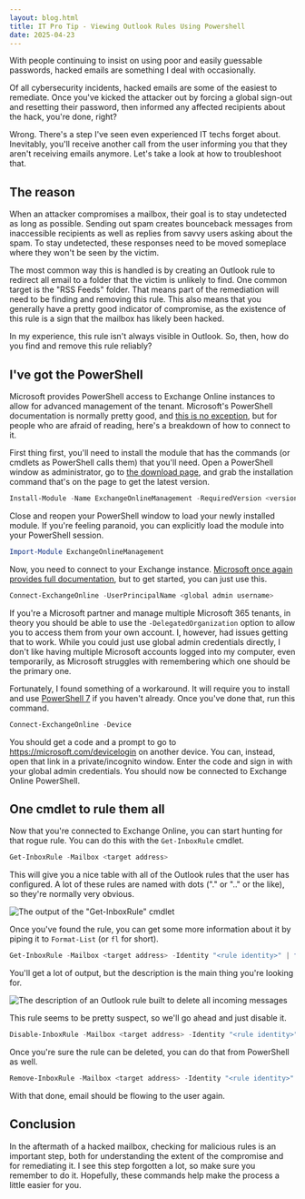 ```yaml
---
layout: blog.html
title: IT Pro Tip - Viewing Outlook Rules Using Powershell
date: 2025-04-23
---
```


With people continuing to insist on using poor and easily guessable passwords, hacked emails are something I deal with occasionally.

Of all cybersecurity incidents, hacked emails are some of the easiest to remediate. Once you've kicked the attacker out by forcing a global sign-out and resetting their password, then informed any affected recipients about the hack, you're done, right?

Wrong. There's a step I've seen even experienced IT techs forget about. Inevitably, you'll receive another call from the user informing you that they aren't receiving emails anymore. Let's take a look at how to troubleshoot that.
<!-- more -->

## The reason

When an attacker compromises a mailbox, their goal is to stay undetected as long as possible. Sending out spam creates bounceback messages from inaccessible recipients as well as replies from savvy users asking about the spam. To stay undetected, these responses need to be moved someplace where they won't be seen by the victim.

The most common way this is handled is by creating an Outlook rule to redirect all email to a folder that the victim is unlikely to find. One common target is the "RSS Feeds" folder. That means part of the remediation will need to be finding and removing this rule. This also means that you generally have a pretty good indicator of compromise, as the existence of this rule is a sign that the mailbox has likely been hacked.

In my experience, this rule isn't always visible in Outlook. So, then, how do you find and remove this rule reliably?

## I've got the PowerShell

Microsoft provides PowerShell access to Exchange Online instances to allow for advanced management of the tenant. Microsoft's PowerShell documentation is normally pretty good, and [this is no exception](https://learn.microsoft.com/en-us/powershell/exchange/exchange-online-powershell-v2?view=exchange-ps), but for people who are afraid of reading, here's a breakdown of how to connect to it.

First thing first, you'll need to install the module that has the commands (or cmdlets as PowerShell calls them) that you'll need. Open a PowerShell window as administrator, go to [the download page](https://www.powershellgallery.com/packages/ExchangeOnlineManagement/), and grab the installation command that's on the page to get the latest version.

```powershell
Install-Module -Name ExchangeOnlineManagement -RequiredVersion <version>
```

Close and reopen your PowerShell window to load your newly installed module. If you're feeling paranoid, you can explicitly load the module into your PowerShell session.

```powershell
Import-Module ExchangeOnlineManagement
```

Now, you need to connect to your Exchange instance. [Microsoft once again provides full documentation](https://learn.microsoft.com/en-us/powershell/exchange/connect-to-exchange-online-powershell?view=exchange-ps), but to get started, you can just use this.

```powershell
Connect-ExchangeOnline -UserPrincipalName <global admin username>
```

If you're a Microsoft partner and manage multiple Microsoft 365 tenants, in theory you should be able to use the `-DelegatedOrganization` option to allow you to access them from your own account. I, however, had issues getting that to work. While you could just use global admin credentials directly, I don't like having multiple Microsoft accounts logged into my computer, even temporarily, as Microsoft struggles with remembering which one should be the primary one.

Fortunately, I found something of a workaround. It will require you to install and use [PowerShell 7](https://learn.microsoft.com/en-us/powershell/scripting/install/installing-powershell-on-windows) if you haven't already. Once you've done that, run this command.

```powershell
Connect-ExchangeOnline -Device
```

You should get a code and a prompt to go to https://microsoft.com/devicelogin on another device. You can, instead, open that link in a private/incognito window. Enter the code and sign in with your global admin credentials. You should now be connected to Exchange Online PowerShell.

## One cmdlet to rule them all

Now that you're connected to Exchange Online, you can start hunting for that rogue rule. You can do this with the `Get-InboxRule` cmdlet.

```powershell
Get-InboxRule -Mailbox <target address>
```

This will give you a nice table with all of the Outlook rules that the user has configured. A lot of these rules are named with dots ("." or ".." or the like), so they're normally very obvious.

![The output of the "Get-InboxRule" cmdlet](https://i.snap.as/bCF6h1Kp.png)

Once you've found the rule, you can get some more information about it by piping it to `Format-List` (or `fl` for short).

```powershell
Get-InboxRule -Mailbox <target address> -Identity "<rule identity>" | fl
```

You'll get a lot of output, but the description is the main thing you're looking for.

![The description of an Outlook rule built to delete all incoming messages](https://i.snap.as/fJd8rRMI.png)

This rule seems to be pretty suspect, so we'll go ahead and just disable it.

```powershell
Disable-InboxRule -Mailbox <target address> -Identity "<rule identity>"
```

Once you're sure the rule can be deleted, you can do that from PowerShell as well.

```powershell
Remove-InboxRule -Mailbox <target address> -Identity "<rule identity>"
```

With that done, email should be flowing to the user again.

## Conclusion

In the aftermath of a hacked mailbox, checking for malicious rules is an important step, both for understanding the extent of the compromise and for remediating it. I see this step forgotten a lot, so make sure you remember to do it. Hopefully, these commands help make the process a little easier for you.